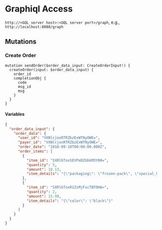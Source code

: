 # Graphiql Access 
 
`http://<GQL server host>:<GQL server port>/graph`, e.g., `http://localhost:8080/graph` 

## Mutations 

### Create Order
```
mutation sendOrder($order_data_input: CreateOrderInput!) {
  createOrder(input: $order_data_input) {
    order_id
    completionObj {
      code
      msg_id
      msg
    }
  }
}
```



#### Variables 
```json
{
  "order_data_input": {
    "order_data": {
      "user_id": "VXNlcjoxRTRZbzExWTNyOWE=",
      "payer_id": "VXNlcjoxRTRZbzExWTNyOWE=",
      "order_date": "2018-09-10T00:00:00.000Z",
      "order_items": [
        {
          "item_id": "SXRlbToxSEVPeDZGbkM3Y00=",
          "quantity": 5,
          "amount": 10.13,
          "item_details": "{\"packaging\": \"frozen-pack\", \"special_handling\": {\"before_shipping\": \"freeze\", \"in_transit\":\"refrigerate\"}}"
        },
        {
          "item_id": "SXRlbToxR1ZsMjFscTBTOHA=",
          "quantity": 2,
          "amount": 15.99,
          "item_details": "{\"color\": \"black\"}"
        }
      ]
    }
  }
}
```